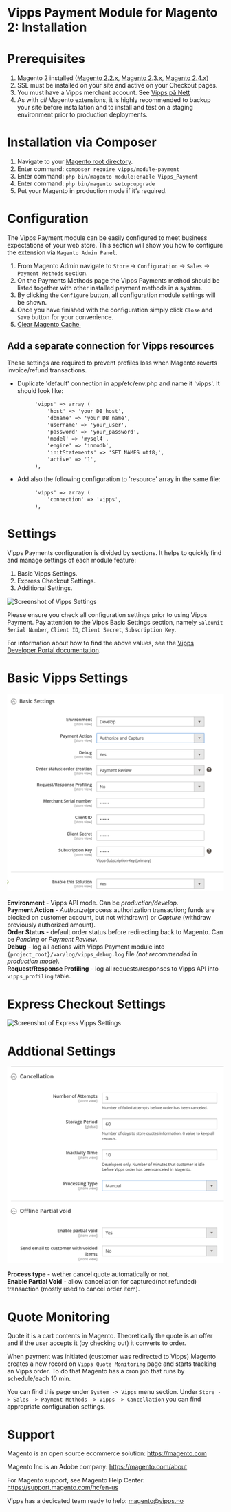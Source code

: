 # Vipps Payment Module for Magento 2: Installation

# Prerequisites

1. Magento 2 installed ([Magento 2.2.x](https://devdocs.magento.com/guides/v2.2/release-notes/bk-release-notes.html), [Magento 2.3.x](https://devdocs.magento.com/guides/v2.3/release-notes/bk-release-notes.html), [Magento 2.4.x](https://devdocs.magento.com/guides/v2.4/release-notes/bk-release-notes.html))
1. SSL must be installed on your site and active on your Checkout pages.
1. You must have a Vipps merchant account. See [Vipps på Nett](https://www.vipps.no/bedrift/vipps-pa-nett)
1. As with _all_ Magento extensions, it is highly recommended to backup your site before installation and to install and test on a staging environment prior to production deployments.

# Installation via Composer

1. Navigate to your [Magento root directory](https://devdocs.magento.com/guides/v2.4/extension-dev-guide/build/module-file-structure.html).
1. Enter command: `composer require vipps/module-payment`
1. Enter command: `php bin/magento module:enable Vipps_Payment` 
1. Enter command: `php bin/magento setup:upgrade`
1. Put your Magento in production mode if it’s required.

# Configuration

The Vipps Payment module can be easily configured to meet business expectations of your web store. This section will show you how to configure the extension via `Magento Admin Panel`.


1. From Magento Admin navigate to `Store` -> `Configuration` -> `Sales` -> `Payment Methods` section. 
1. On the Payments Methods page the Vipps Payments method should be listed together with other installed payment methods in a system.
1. By clicking the `Configure` button, all configuration module settings will be shown. 
1. Once you have finished with the configuration simply click `Close` and `Save` button for your convenience.
1. [Clear Magento Cache.](https://devdocs.magento.com/guides/v2.4/config-guide/cli/config-cli-subcommands-cache.html)

## Add a separate connection for Vipps resources
These settings are required to prevent profiles loss when Magento reverts invoice/refund transactions.  

* Duplicate 'default' connection in app/etc/env.php and name it 'vipps'. It should look like:
```         
         'vipps' => array (
             'host' => 'your_DB_host',
             'dbname' => 'your_DB_name',
             'username' => 'your_user',
             'password' => 'your_password',
             'model' => 'mysql4',
             'engine' => 'innodb',
             'initStatements' => 'SET NAMES utf8;',
             'active' => '1',
         ),
```
* Add also the following configuration to 'resource' array in the same file:
```
         'vipps' => array (
             'connection' => 'vipps',
         ),
```

# Settings

Vipps Payments configuration is divided by sections. It helps to quickly find and manage settings of each module feature:

1. Basic Vipps Settings.
1. Express Checkout Settings.
1. Additional Settings.

![Screenshot of Vipps Settings](docs/images/vipps_method.png)

Please ensure you check all configuration settings prior to using Vipps Payment. Pay attention to the Vipps Basic Settings section, namely `Saleunit Serial Number`, `Client ID`, `Client Secret`, `Subscription Key`.

For information about how to find the above values, see the [Vipps Developer Portal documentation](https://github.com/vippsas/vipps-developers/blob/master/vipps-developer-portal-getting-started.md).

# Basic Vipps Settings

![Screenshot of Basic Vipps Settings](docs/images/vipps_basic.png)

**Environment**  - Vipps API mode. Can be *production/develop*.  
**Payment Action** - *Authorize*(process authorization transaction; funds are blocked on customer account, but not withdrawn) or *Capture* (withdraw previously authorized amount).  
**Order Status** - default order status before redirecting back to Magento. Can be *Pending* or *Payment Review*.  
**Debug** - log all actions with Vipps Payment module into `{project_root}/var/log/vipps_debug.log` file *(not recommended in production mode)*.  
**Request/Response Profiling** - log all requests/responses to Vipps API into `vipps_profiling` table.

# Express Checkout Settings

![Screenshot of Express Vipps Settings](docs/images/express_vipps_settings.png)

# Addtional Settings

![Screenshot of Vipps Additional Settings](docs/images/vipps_additional_settings.png)


**Process type** - wether cancel quote automatically or not.  
**Enable Partial Void** - allow cancellation for captured(not refunded) transaction (mostly used to cancel order item).


# Quote Monitoring

Quote it is a cart contents in Magento. Theoretically the quote is an offer and if the user accepts it (by checking out) it converts to order.

When payment was initiated (customer was redirected to Vipps) Magento creates a new record on `Vipps Quote Monitoring` page and starts tracking an Vipps order.
To do that Magento has a cron job that runs by schedule/each 10 min.

You can find this page under `System -> Vipps` menu section. Under `Store -> Sales -> Payment Methods -> Vipps -> Cancellation` you can find appropriate configuration settings.

# Support

Magento is an open source ecommerce solution: https://magento.com

Magento Inc is an Adobe company: https://magento.com/about

For Magento support, see Magento Help Center: https://support.magento.com/hc/en-us

Vipps has a dedicated team ready to help: magento@vipps.no
